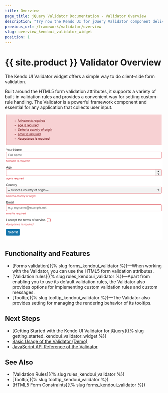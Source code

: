 ```yaml
---
title: Overview
page_title: jQuery Validator Documentation - Validator Overview
description: "Try now the Kendo UI for jQuery Validator component delivering a variety of built-in validation rules and providing convenient options for setting custom-rule handling."
previous_url: /framework/validator/overview
slug: overview_kendoui_validator_widget
position: 1
---
```


# {{ site.product }} Validator Overview

The Kendo UI Validator widget offers a simple way to do client-side form validation.

Built around the HTML5 form validation attributes, it supports a variety of built-in validation rules and provides a convenient way for setting custom-rule handling. The Validator is a powerful framework component and essential for any application that collects user input.

![Kendo UI for jQuery Validator with Basic Configuration](validator-basic.png)

## Functionality and Features

* [Forms validation]({% slug forms_kendoui_validator %})&mdash;When working with the Validator, you can use the HTML5 form validation attributes.
* [Validation rules]({% slug rules_kendoui_validator %})&mdash;Apart from enabling you to use its default validation rules, the Validator also provides options for implementing custom validation rules and custom messages.
* [Tooltip]({% slug tooltip_kendoui_validator %})&mdash;The Validator also provides setting for managing the rendering behavior of its tooltips.

## Next Steps

* [Getting Started with the Kendo UI Validator for jQuery]({% slug getting_started_kendoui_validator_widget %})
* [Basic Usage of the Validator (Demo)](https://demos.telerik.com/kendo-ui/validator/index)
* [JavaScript API Reference of the Validator](/api/javascript/ui/validator)

## See Also 

* [Validation Rules]({% slug rules_kendoui_validator %})
* [Tooltip]({% slug tooltip_kendoui_validator %})
* [HTML5 Form Constraints]({% slug forms_kendoui_validator %})

